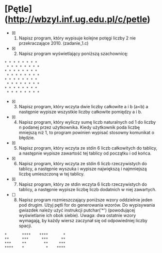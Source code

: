 # [Pętle] (http://wbzyl.inf.ug.edu.pl/c/petle)

* [x] 1. Napisz program, który wypisuje kolejne potęgi liczby 2 nie przekraczające 2010. (zadanie_1.c)
* [x] 2. Napisz program wyświetlający poniższą szachownicę:

```
* * * * * * * *
 * * * * * * * *
* * * * * * * *
 * * * * * * * *
* * * * * * * *
 * * * * * * * *
* * * * * * * *
 * * * * * * * *
```

* [x] 3. Napisz program, który wczyta dwie liczby całkowite a i b (a<b) a następnie wypisze wszystkie liczby całkowite pomiędzy a i b.

* [x] 4. Napisz program, który wyliczy sumę liczb naturalnych od 1 do liczby n podanej przez użytkownika. Kiedy użytkownik poda liczbę mniejszą niż 1, to program powinien wypisać stosowny komunikat o błędzie.

* [x] 5. Napisz program, który wczyta ze stdin 6 liczb całkowitych do tablicy, a następnie wypisze zawartość tej tablicy od początku i od końca.

* [x] 6. Napisz program, który wczyta ze stdin 6 liczb rzeczywistych do tablicy, a następnie wyszuka i wypisze największą i najmniejszą liczbę umieszczoną w tej tablicy.

* [x] 7. Napisz program, który ze stdin wczyta 6 liczb rzeczywistych do tablicy, a następnie wypisze liczbę liczb dodatnich w niej zawartych.

* [ ] 8. Napisz program rozmieszczający poniższe wzory oddzielnie jeden pod drugim. Użyj pętli for do generowania wzorów. Do wypisywania gwiazdek należy użyć instrukcji putchar('*') (powodującej wyświetlanie ich obok siebie). Uwaga: dwa ostatnie wzory wymagają, by każdy wiersz zaczynał się od odpowiedniej liczby spacji.

```
*       ****    ****       *
**      ***      ***      **
***     **        **     ***
****    *          *    ****
```